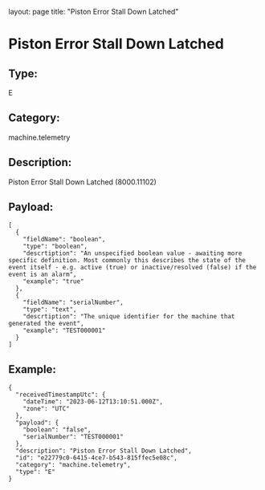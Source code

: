 layout: page
title: "Piston Error Stall Down Latched"

# Piston Error Stall Down Latched

## Type:

E

## Category:

machine.telemetry

## Description: 

Piston Error Stall Down Latched (8000.11102)

## Payload:

```
[
  {
    "fieldName": "boolean",
    "type": "boolean",
    "descrtiption": "An unspecified boolean value - awaiting more specific definition. Most commonly this describes the state of the event itself - e.g. active (true) or inactive/resolved (false) if the event is an alarm",
    "example": "true"
  },
  {
    "fieldName": "serialNumber",
    "type": "text",
    "descrtiption": "The unique identifier for the machine that generated the event",
    "example": "TEST000001"
  }
]
```

## Example:

```
{
  "receivedTimestampUtc": {
    "dateTime": "2023-06-12T13:10:51.000Z",
    "zone": "UTC"
  },
  "payload": {
    "boolean": "false",
    "serialNumber": "TEST000001"
  },
  "description": "Piston Error Stall Down Latched",
  "id": "e22779c0-6415-4ce7-b543-815ffec5e08c",
  "category": "machine.telemetry",
  "type": "E"
}
```
